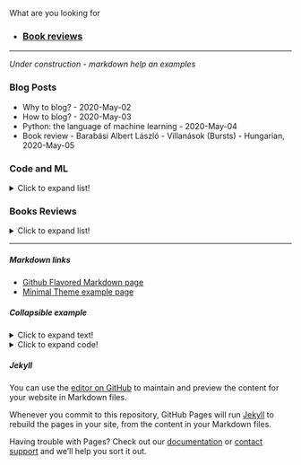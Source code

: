 What are you looking for
* ### [Book reviews](book_reviews/index.md)

***

*Under construction - markdown help an examples*
### Blog Posts

* Why to blog? - 2020-May-02
* How to blog? - 2020-May-03
* Python: the language of machine learning - 2020-May-04
* Book review - Barabási Albert László - Villanások (Bursts) - Hungarian, 2020-May-05


### Code and ML
<details>
  <summary>Click to expand list!</summary>
  
  * Python: the language of machine learning
  
</details>

### Books Reviews
<details>
  <summary>Click to expand list!</summary>
  
  * Book review - Barabási Albert László - Villanások (Bursts) - 2010
  
</details>


* * *

##### Markdown links

* [Github Flavored Markdown page](https://guides.github.com/features/mastering-markdown/)
* [Minimal Theme example page](https://pages-themes.github.io/minimal/)

##### Collapsible example
<details>
  <summary>Click to expand text!</summary>
  
  #### Heading
  1. A numbered
  2. list
     * With some
     * Sub bullets
</details>

<details>
  <summary>Click to expand code!</summary>
  
  ```javascript
    function whatIsLove() {
      console.log('Baby Don't hurt me. Don't hurt me');
      return 'No more';
    }
  ```
</details>

##### Jekyll

You can use the [editor on GitHub](https://github.com/semmi88/semmi88.github.io/edit/master/index.md) to maintain and preview the content for your website in Markdown files.

Whenever you commit to this repository, GitHub Pages will run [Jekyll](https://jekyllrb.com/) to rebuild the pages in your site, from the content in your Markdown files.

Having trouble with Pages? Check out our [documentation](https://help.github.com/categories/github-pages-basics/) or [contact support](https://github.com/contact) and we’ll help you sort it out.
